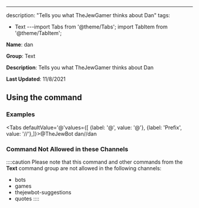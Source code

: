 ---
description: "Tells you what TheJewGamer thinks about Dan"
tags:
  - Text
---import Tabs from '@theme/Tabs';
import TabItem from '@theme/TabItem';

**Name**: dan

**Group**: Text

**Description**: Tells you what TheJewGamer thinks about Dan

**Last Updated**: 11/8/2021

## Using the command

### Examples
<Tabs defaultValue='@'values={[ {label: '@', value: '@'}, {label: 'Prefix', value: '//'},]}><TabItem value='@'>@TheJewBot dan</TabItem><TabItem value='//'>//dan</TabItem></Tabs>

### Command Not Allowed in these Channels
::::caution Please note that this command and other commands from the **Text** command group are not allowed in the following channels:
- bots
- games
- thejewbot-suggestions
- quotes
::::